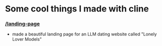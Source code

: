 # Some cool things I made with cline

### [/landing-page](/landing-page)

- made a beautiful landing page for an LLM dating website called "Lonely Lover Models"
